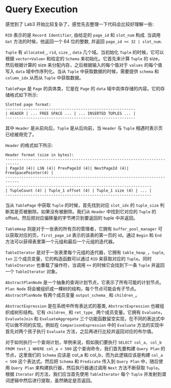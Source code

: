 # Query Execution
感觉到了 Lab3 开始比较复杂了，感觉先去整理一下代码会比较好理解一些:  
  
`RID` 表示的是 `Record Identifier`, 由给定的 `page_id` 和 `slot_num` 构成. 当调用 `Get` 方法的时候，他返回一个 64 位的整数, 并返回 `page_id << 32 | slot_num`.  
  
`Tuple` 有 `allocated_`, `rid`, `size_`, `data` 几个域。当初始化 `Tuple` 的时候，它可以根据 `vector<Value>` 和给定的 `Schema` 来初始化。它首先来计算 `Tuple` 的 size，然后根据计算的 size 来分配内存，之后根据输入的每个值对于 `values` 的每个值写入 `data` 域中作序列化。当从 `Tuple` 中获取数据的时候，需要提供 `schema` 和 `column_idx` 从而从 `Tuple` 中获取数据。 
  
`TablePage` 是 `Page` 的具体类，它是在 `Page` 的 `data` 域中具体存储的内容。它的存储格式如下所示:
```
Slotted page format:
---------------------------------------------------------
| HEADER | ... FREE SPACE ... | ... INSERTED TUPLES ... |
---------------------------------------------------------
```
其中 `Header` 是从前向后，`Tuple` 是从后向前，当 `Header` 与 `Tuple` 相遇时表示页已经被用完了。  
  
`Header` 的格式如下所示:
```
Header format (size in bytes):
----------------------------------------------------------------------------
| PageId (4)| LSN (4)| PrevPageId (4)| NextPageId (4)| FreeSpacePointer(4) |
----------------------------------------------------------------------------
----------------------------------------------------------------
| TupleCount (4) | Tuple_1 offset (4) | Tuple_1 size (4) | ... |
----------------------------------------------------------------
```  
当从 `TablePage` 中获取 `Tuple` 的时候，首先找到对应 `slot_idx` 的 `tuple_size` 判断其是否被删除。如果没有被删除。我们从 `Header` 中找到它对应的 `Tuple` 的 offset。然后把对应偏移量的字节拷贝到要返回的 tuple 中并返回。  

`TableHeap` 则是对于一张表的所有页的管理者，它拥有 `buffer_pool_manager` 可以获取对应的页，`first_page_id` 表示的该表的第一页的 id。通过 `Begin` 和 `End` 方法可以获得表里第一个元组和最后一个元组的迭代器。 
  
`TableIterator` 是对于一张表里每个元组的迭代器，它拥有 `table_heap_`，`tuple`, `txn` 三个成员变量，它的构造函数可以通过 `RID` 来获取对应的 `Tuple`。同时 `TableIterator` 也重载了操作符，当调用 `++` 的时候它会找到下一条 `Tuple` 并返回一个 `TableIterator` 对象。   
  
`AbstractPlanNode` 是一个抽象的查询计划节点，它表示了所有可能的计划节点。`Plan Node` 将会被组织成一棵树的结构，每个节点可能会有子节点。`AbstractPlanNode` 有两个成员变量 `output_schema_` 和 `children_`。  
  
`AbstractExpression` 是在系统中所有表达式的基类, `AbstractExpression` 也被组织成树形结构。它有 `children_` 和 `ret_type_` 两个成员变量。它拥有 `Evaluate`，`EvaluateJoin` 和 `EvaluateAggregate` 三个功能函数留空实现，在不同的表达式中可以做不同的实现。例如在 `ComparisonExpression` 中的 `Evaluate` 方法的实现中首先对两个孩子执行 `Evaluate` 方法，之后再进行比较并返回对应的布尔值。
  
对于如何执行一个查询计划，举例来说，假如我们要执行 `SELECT col_a, col_b FROM test_1 WHERE col_a < 500` 这个查询命令，我们首先要构建 `Query Plan` 的节点，这里我们的 `Schema` 应该是 col_a 和 col_b，而为此逻辑应该是构建 `col_a < 500` 这个表达式。然后把 `Schema` 和 `Predicate` 传入到 `Query Plan` 中，随后使用 `Query Plan` 来构建执行器，然后执行器通过调用 `Next` 方法不断获取 `Tuple`。根据 `Iterator` 的方法，我们应当首先使用 `TableIterator` 每个 `Tuple` 并发射到谓词逻辑中然后进行提取，虽然确定是否返回。  
  

